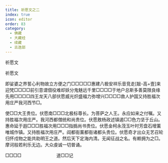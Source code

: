 ```yaml
---
title: 祈愿文之二
index: true
icon: editor
order: 83
category:
  - 佛藏
  - 大藏经
  - 续藏
  - 古逸部
---
```


  祈愿文  

祈愿文  

即娑婆之界誓心利物故立方便之门□□□□□惠建八极安祥乐音竞走[敲-高+壹]来迎梵□□□□前引意谓佃役难却妖分鬼魅远千里□□□□于地户总斯多善莫限良缘先用□□□□四王龙天八部伏愿威光炽盛福力弥增兴□□□□救人护国又持胜福次用庄严我河西节□。  

使□□大王贵位。伏愿南□□□北极标尊长。为菩萨之人王。永应如来之付嘱。又持胜福次用庄严。我河西都僧统和尚贵位。伏愿敫杨政述镇遏□□色力坚于丘山。惠命延于遐□□□胜福次用□□□指撝尚书贵位。伏愿金柯永茂玉叶时芳盘石增薰唯城作镇。又持胜福次用庄严。阎都衙薰都衙诸都头贵位。伏愿奇才出众无艺召轮归怀戍物之能共助明王之道。然后天下定海内清。无闻征战之名。有赖拥为之□。摩诃般若利乐无边。大众虔诚一切普诵。  

□□□□　　　　　　　　道□□记  
